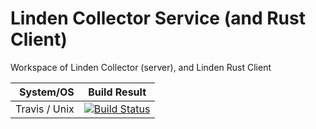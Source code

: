 # Linden Collector Service (and Rust Client)
Workspace of Linden Collector (server), and Linden Rust Client

System/OS|Build Result
----:|----
Travis / Unix       |[![Build Status](https://travis-ci.org/zeljic/linden.svg?branch=develop)](https://travis-ci.org/zeljic/linden)
